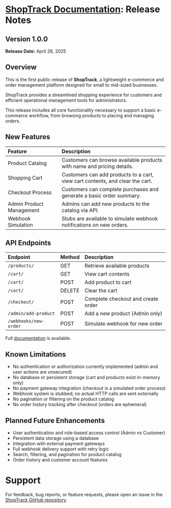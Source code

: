 # [ShopTrack Documentation](../README.md): Release Notes

## Version 1.0.0

**Release Date:** April 28, 2025

## Overview

This is the first public release of **ShopTrack**, a lightweight e-commerce and order management platform designed for small to mid-sized businesses.

ShopTrack provides a streamlined shopping experience for customers and efficient operational management tools for administrators.

This release includes all core functionality necessary to support a basic e-commerce workflow, from browsing products to placing and managing orders.

## New Features

| Feature | Description |
|:---|:---|
| Product Catalog | Customers can browse available products with name and pricing details. |
| Shopping Cart | Customers can add products to a cart, view cart contents, and clear the cart. |
| Checkout Process | Customers can complete purchases and generate a basic order summary. |
| Admin Product Management | Admins can add new products to the catalog via API. |
| Webhook Simulation | Stubs are available to simulate webhook notifications on new orders. |

## API Endpoints

| Endpoint | Method | Description |
|:---|:---|:---|
| `/products/` | GET | Retrieve available products |
| `/cart/` | GET | View cart contents |
| `/cart/` | POST | Add product to cart |
| `/cart/` | DELETE | Clear the cart |
| `/checkout/` | POST | Complete checkout and create order |
| `/admin/add-product` | POST | Add a new product (Admin only) |
| `/webhooks/new-order` | POST | Simulate webhook for new order |

Full [documentation](../README.md) is available.

## Known Limitations

- No authentication or authorization currently implemented (admin and user actions are unsecured)
- No database or persistent storage (cart and products exist in-memory only)
- No payment gateway integration (checkout is a simulated order process)
- Webhook system is stubbed; no actual HTTP calls are sent externally
- No pagination or filtering on the product catalog
- No order history tracking after checkout (orders are ephemeral)

## Planned Future Enhancements

- User authentication and role-based access control (Admin vs Customer)
- Persistent data storage using a database
- Integration with external payment gateways
- Full webhook delivery support with retry logic
- Search, filtering, and pagination for product catalog
- Order history and customer account features

# Support

For feedback, bug reports, or feature requests, please open an issue in the [ShopTrack GitHub repository](https://github.com/matthewketter/ShopTrack).
